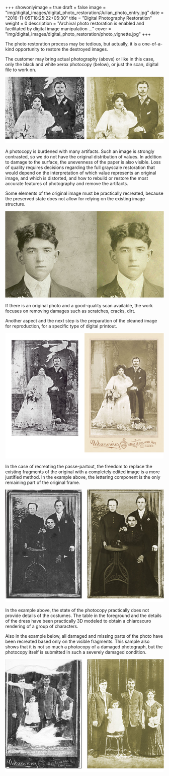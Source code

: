 +++
showonlyimage = true
draft = false
image = "img/digital_images/digital_photo_restoration/Julian_photo_entry.jpg"
date = "2016-11-05T18:25:22+05:30"
title = "Digital Photography Restoration"
weight = 0
description = "Archival photo restoration is enabled and facilitated by digital image manipulation ..."
cover = "img/digital_images/digital_photo_restoration/photo_vignette.jpg"
+++

The photo restoration process may be tedious, but actually, it is a one-of-a-kind opportunity to restore the destroyed images.

<!--more-->
The customer may bring actual photography (above) or like in this case, only the black and white xerox photocopy (below), or just the scan, digital file to work on.

![sample image](/img/digital_images/digital_photo_restoration/photo_detail_1.jpg)

A photocopy is burdened with many artifacts. Such an image is strongly contrasted, so we do not have the original distribution of values. In addition to damage to the surface, the unevenness of the paper is also visible. Loss of quality requires decisions regarding the full grayscale restoration that would depend on the interpretation of which value represents an original image, and which is distorted, and how to rebuild or restore the most accurate features of photography and remove the artifacts.

Some elements of the original image must be practically recreated, because the preserved state does not allow for relying on the existing image structure.

![sample image](/img/digital_images/digital_photo_restoration/photo-4.jpg)

If there is an original photo and a good-quality scan available, the work focuses on removing damages such as scratches, cracks, dirt.

Another aspect and the next step is the preparation of the cleaned image for reproduction, for a specific type of digital printout.

![sample image](/img/digital_images/digital_photo_restoration/photo-1.jpg)

In the case of recreating the passe-partout, the freedom to replace the existing fragments of the original with a completely edited image is a more justified method. In the example above, the lettering component is the only remaining part of the original frame.

![sample image](/img/digital_images/digital_photo_restoration/photo-2.jpg)

In the example above, the state of the photocopy practically does not provide details of the costumes. The table in the foreground and the details of the dress have been practically 3D modeled to obtain a chiaroscuro rendering of a group of characters.

Also in the example below, all damaged and missing parts of the photo have been recreated based only on the visible fragments. This sample also shows that it is not so much a photocopy of a damaged photograph, but the photocopy itself is submitted in such a severely damaged condition.

![sample image](/img/digital_images/digital_photo_restoration/photo-3.jpg)
